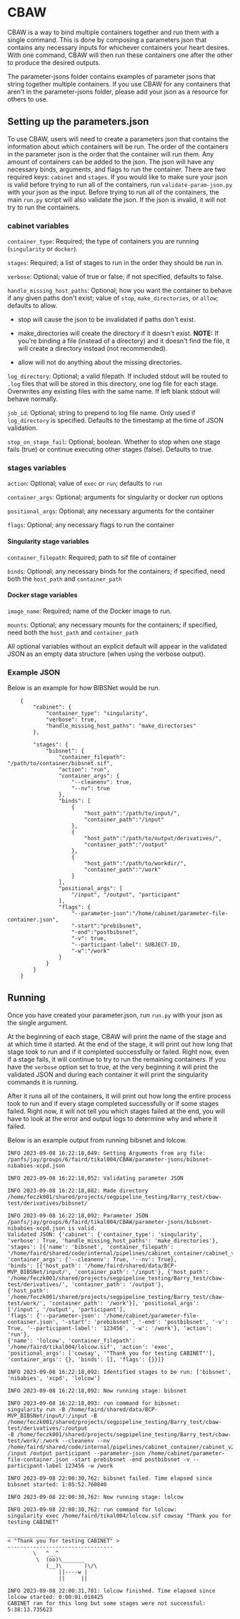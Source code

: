 # CBAW

CBAW is a way to bind multiple containers together and run them with a single command. This is done by composing a parameters json that contains any necessary inputs for whichever containers your heart desires. With one command, CBAW will then run these containers one after the other to produce the desired outputs. 

The parameter-jsons folder contains examples of parameter jsons that string together multiple containers. If you use CBAW for any containers that aren't in the parameter-jsons folder, please add your json as a resource for others to use.

## Setting up the parameters.json

To use CBAW, users will need to create a parameters json that contains the information about which containers will be run. The order of the containers in the parameter json is the order that the container will run them. Any amount of containers can be added to the json. The json will have any necessary binds, arguments, and flags to run the container. There are two required keys: `cabinet` and `stages`. If you would like to make sure your json is valid before trying to run all of the containers, run `validate-param-json.py` with your json as the input. Before trying to run all of the containers, the main `run.py` script will also validate the json. If the json is invalid, it will not try to run the containers.

### cabinet variables

`container_type`: Required; the type of containers you are running (`singularity` or `docker`).

`stages`: Required; a list of stages to run in the order they should be run in.

`verbose`: Optional; value of true or false; if not specified, defaults to false.

`handle_missing_host_paths`: Optional; how you want the container to behave if any given paths don't exist; value of `stop`, `make_directories`, or `allow`; defaults to allow.

* stop will cause the json to be invalidated if paths don't exist.

* make_directories will create the directory if it doesn't exist. **NOTE:** If you're binding a file (instead of a directory) and it doesn't find the file, it will create a directory instead (not recommended).

* allow will not do anything about the missing directories.

`log_directory`: Optional; a valid filepath. If included stdout will be routed to `.log` files that will be stored in this directory, one log file for each stage. Overwrites any existing files with the same name. If left blank stdout will behave normally.

`job_id`: Optional; string to prepend to log file name. Only used if `log_directory` is specified. Defaults to the timestamp at the time of JSON validation.

`stop_on_stage_fail`: Optional; boolean. Whether to stop when one stage fails (true) or continue executing other stages (false). Defaults to true.

### stages variables 

`action`: Optional; value of `exec` or `run`; defaults to `run`

`container_args`: Optional; arguments for singularity or docker run options 

`positional_args`: Optional; any necessary arguments for the container

`flags`: Optional; any necessary flags to run the container

#### Singularity stage variables

`container_filepath`: Required; path to sif file of container

`binds`: Optional; any necessary binds for the containers; if specified, need both the `host_path` and `container_path`

#### Docker stage variables

`image_name`: Required; name of the Docker image to run.

`mounts`: Optional; any necessary mounts for the containers; if specified, need both the `host_path` and `container_path`

All optional variables without an explicit default will appear in the validated JSON as an empty data structure (when using the verbose output).

### Example JSON

Below is an example for how BIBSNet would be run. 

        {
            "cabinet": {
                "container_type": "singularity",
                "verbose": true,
                "handle_missing_host_paths": "make_directories"
            },

            "stages": {
                "bibsnet": {
                    "container_filepath": "/path/to/container/bibsnet.sif",
                    "action": "run",
                    "container_args": {
                        "--cleanenv": true,
                        "--nv": true
                    },
                    "binds": [
                        {
                            "host_path":"/path/to/input/",
                            "container_path":"/input"
                        },
                        {
                            "host_path":"/path/to/output/derivatives/",
                            "container_path":"/output"
                        },
                        {
                            "host_path":"/path/to/workdir/",
                            "container_path":"/work"
                        }
                    ],
                    "positional_args": [
                        "/input", "/output", "participant"
                    ],
                    "flags": {
                        "--parameter-json":"/home/cabinet/parameter-file-container.json",
                        "-start":"prebibsnet",
                        "-end":"postbibsnet",
                        "-v": true,
                        "--participant-label": SUBJECT-ID,
                        "-w":"/work"
                    }
                }
            }
        }
 

## Running 

Once you have created your parameter.json, run `run.py` with your json as the single argument. 

At the beginning of each stage, CBAW will print the name of the stage and at which time it started. At the end of the stage, it will print out how long that stage took to run and if it completed successfully or failed. Right now, even if a stage fails, it will continue to try to run the remaining containers. If you have the `verbose` option set to true, at the very beginning it will print the validated JSON and during each container it will print the singularity commands it is running. 

After it runs all of the containers, it will print out how long the entire process took to run and if every stage completed successfully or if some stages failed. Right now, it will not tell you which stages failed at the end, you will have to look at the error and output logs to determine why and where it failed. 

Below is an example output from running bibsnet and lolcow. 

    INFO 2023-09-08 16:22:18,049: Getting Arguments from arg file: /panfs/jay/groups/6/faird/tikal004/CBAW/parameter-jsons/bibsnet-nibabies-xcpd.json

    INFO 2023-09-08 16:22:18,052: Validating parameter JSON

    INFO 2023-09-08 16:22:18,082: Made directory /home/feczk001/shared/projects/segpipeline_testing/Barry_test/cbaw-test/derivatives/bibsnet/

    INFO 2023-09-08 16:22:18,092: Parameter JSON /panfs/jay/groups/6/faird/tikal004/CBAW/parameter-jsons/bibsnet-nibabies-xcpd.json is valid.
    Validated JSON: {'cabinet': {'container_type': 'singularity', 'verbose': True, 'handle_missing_host_paths': 'make_directories'}, 
    'stages': [{'name': 'bibsnet', 'container_filepath': '/home/faird/shared/code/internal/pipelines/cabinet_container/cabinet_v2.4.3.sif', 'container_args': {'--cleanenv': True, '--nv': True}, 
    'binds': [{'host_path': '/home/faird/shared/data/BCP-MVP_BIBSNet/input/', 'container_path': '/input'}, {'host_path': '/home/feczk001/shared/projects/segpipeline_testing/Barry_test/cbaw-test/derivatives/', 'container_path': '/output'}, 
    {'host_path': '/home/feczk001/shared/projects/segpipeline_testing/Barry_test/cbaw-test/work/', 'container_path': '/work'}], 'positional_args': ['/input', '/output', 'participant'], 
    'flags': {'--parameter-json': '/home/cabinet/parameter-file-container.json', '-start': 'prebibsnet', '-end': 'postbibsnet', '-v': True, '--participant-label': '123456', '-w': '/work'}, 'action': 'run'}, 
    {'name': 'lolcow', 'container_filepath': '/home/faird/tikal004/lolcow.sif', 'action': 'exec', 'positional_args': ['cowsay', '"Thank you for testing CABINET"'], 'container_args': {}, 'binds': [], 'flags': {}}]}

    INFO 2023-09-08 16:22:18,092: Identified stages to be run: ['bibsnet', 'nibabies', 'xcpd', 'lolcow']

    INFO 2023-09-08 16:22:18,092: Now running stage: bibsnet

    INFO 2023-09-08 16:22:18,093: run command for bibsnet:
    singularity run -B /home/faird/shared/data/BCP-MVP_BIBSNet/input/:/input -B /home/feczk001/shared/projects/segpipeline_testing/Barry_test/cbaw-test/derivatives/:/output 
    -B /home/feczk001/shared/projects/segpipeline_testing/Barry_test/cbaw-test/work/:/work --cleanenv --nv 
    /home/faird/shared/code/internal/pipelines/cabinet_container/cabinet_v2.4.3.sif /input /output participant --parameter-json /home/cabinet/parameter-file-container.json -start prebibsnet -end postbibsnet -v --participant-label 123456 -w /work

    INFO 2023-09-08 22:00:30,762: bibsnet failed. Time elapsed since bibsnet started: 1:05:52.760840

    INFO 2023-09-08 22:00:30,762: Now running stage: lolcow

    INFO 2023-09-08 22:00:30,762: run command for lolcow:
    singularity exec /home/faird/tikal004/lolcow.sif cowsay "Thank you for testing CABINET"

    _________________________________
    < "Thank you for testing CABINET" >
    ---------------------------------
            \   ^__^
             \  (oo)\_______
                (__)\       )\/\
                    ||----w |
                    ||     ||

    INFO 2023-09-08 22:00:31,781: lolcow finished. Time elapsed since lolcow started: 0:00:01.018425
    CABINET ran for this long but some stages were not successful: 5:38:13.735623

